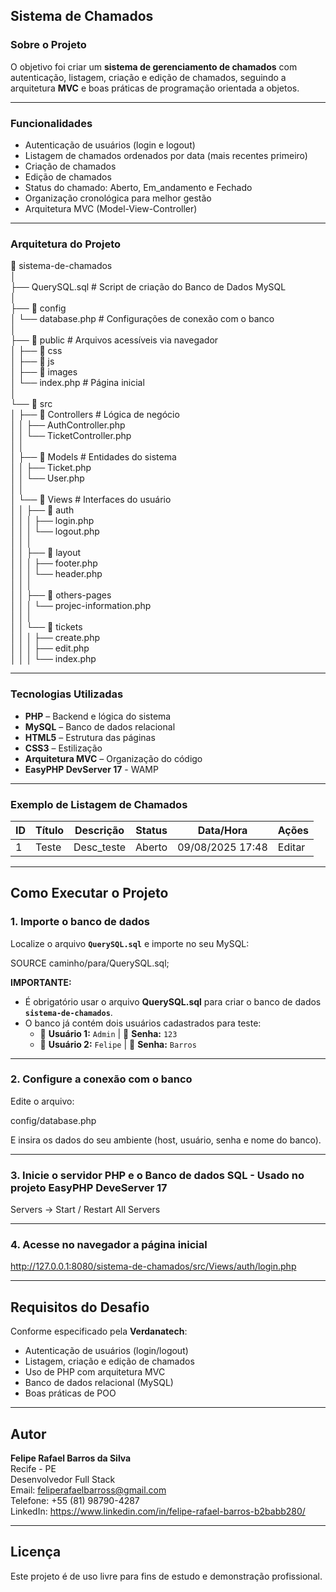##  Sistema de Chamados 

###  Sobre o Projeto
O objetivo foi criar um **sistema de gerenciamento de chamados** com autenticação, listagem, criação e edição de chamados, seguindo a arquitetura **MVC** e boas práticas de programação orientada a objetos.

---

###  Funcionalidades
-  Autenticação de usuários (login e logout)
-  Listagem de chamados ordenados por data (mais recentes primeiro)
-  Criação de chamados
-  Edição de chamados
-  Status do chamado: Aberto, Em_andamento e Fechado
-  Organização cronológica para melhor gestão
-  Arquitetura MVC (Model-View-Controller)

---

###  Arquitetura do Projeto
📂 sistema-de-chamados  
│  
├── QuerySQL.sql                 # Script de criação do Banco de Dados MySQL  
│  
├── 📂 config  
│   └── database.php              # Configurações de conexão com o banco  
│  
├── 📂 public                     # Arquivos acessíveis via navegador  
│   ├── 📂 css  
│   ├── 📂 js  
│   ├── 📂 images  
│   └── index.php                 # Página inicial  
│  
└── 📂 src  
│   ├── 📂 Controllers            # Lógica de negócio  
│   │   ├── AuthController.php  
│   │   └── TicketController.php  
│   │  
│   ├── 📂 Models                 # Entidades do sistema  
│   │   ├── Ticket.php  
│   │   └── User.php  
│   │  
│   └── 📂 Views                  # Interfaces do usuário  
│   │   ├── 📂 auth  
│   │   │   ├── login.php  
│   │   │   └── logout.php  
│   │   │  
│   │   ├── 📂 layout  
│   │   │   ├── footer.php  
│   │   │   └── header.php  
│   │   │  
│   │   ├── 📂 others-pages  
│   │   │   └── projec-information.php  
│   │   │  
│   │   └── 📂 tickets  
│   │   │   ├── create.php  
│   │   │   ├── edit.php  
│   │   │   └── index.php  

---

### Tecnologias Utilizadas
- **PHP** – Backend e lógica do sistema
- **MySQL** – Banco de dados relacional
- **HTML5** – Estrutura das páginas
- **CSS3** – Estilização
- **Arquitetura MVC** – Organização do código
- **EasyPHP DevServer 17** - WAMP

---

### Exemplo de Listagem de Chamados
| ID  | Título   | Descrição    | Status     | Data/Hora          | Ações   |
| --- | -------- | ------------ | ---------- | ------------------ | ------- |
| 1   | Teste    | Desc_teste   | Aberto     | 09/08/2025 17:48   | Editar  |

---

## Como Executar o Projeto

###  1. Importe o banco de dados
Localize o arquivo **`QuerySQL.sql`** e importe no seu MySQL:

SOURCE caminho/para/QuerySQL.sql;

 **IMPORTANTE:**  
- É obrigatório usar o arquivo **QuerySQL.sql** para criar o banco de dados **`sistema-de-chamados`**.  
- O banco já contém dois usuários cadastrados para teste:  
  - 👤 **Usuário 1:** `Admin` | 🔑 **Senha:** `123`  
  - 👤 **Usuário 2:** `Felipe` | 🔑 **Senha:** `Barros`  

---

### 2. Configure a conexão com o banco
Edite o arquivo:

config/database.php

E insira os dados do seu ambiente (host, usuário, senha e nome do banco).

---

### 3. Inicie o servidor PHP e o Banco de dados SQL - Usado no projeto EasyPHP DeveServer 17
Servers -> Start / Restart All Servers

---

### 4. Acesse no navegador a página inicial
http://127.0.0.1:8080/sistema-de-chamados/src/Views/auth/login.php

---

## Requisitos do Desafio
Conforme especificado pela **Verdanatech**:
-  Autenticação de usuários (login/logout)
-  Listagem, criação e edição de chamados
-  Uso de PHP com arquitetura MVC
-  Banco de dados relacional (MySQL)
-  Boas práticas de POO

---

## Autor
**Felipe Rafael Barros da Silva**  
 Recife - PE  
 Desenvolvedor Full Stack  
 Email: feliperafaelbarross@gmail.com  
 Telefone: +55 (81) 98790-4287  
 LinkedIn: https://www.linkedin.com/in/felipe-rafael-barros-b2babb280/  

---

##  Licença
Este projeto é de uso livre para fins de estudo e demonstração profissional.
